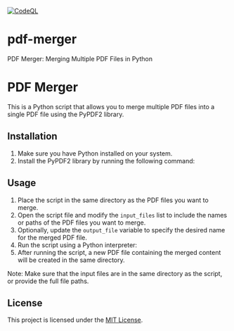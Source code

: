 [![CodeQL](https://github.com/rayotoo/pdfMerger/actions/workflows/codeql.yml/badge.svg)](https://github.com/rayotoo/pdfMerger/actions/workflows/codeql.yml)

# pdf-merger
PDF Merger: Merging Multiple PDF Files in Python
# PDF Merger

This is a Python script that allows you to merge multiple PDF files into a single PDF file using the PyPDF2 library.

## Installation

1. Make sure you have Python installed on your system.
2. Install the PyPDF2 library by running the following command:

## Usage

1. Place the script in the same directory as the PDF files you want to merge.
2. Open the script file and modify the `input_files` list to include the names or paths of the PDF files you want to merge.
3. Optionally, update the `output_file` variable to specify the desired name for the merged PDF file.
4. Run the script using a Python interpreter:
5. After running the script, a new PDF file containing the merged content will be created in the same directory.

Note: Make sure that the input files are in the same directory as the script, or provide the full file paths.

## License

This project is licensed under the [MIT License](LICENSE).
